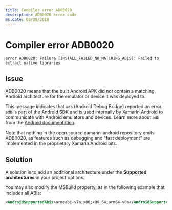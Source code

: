 ```yaml
---
title: Compiler error ADB0020
description: ADB0020 error code
ms.date: 08/29/2018
---
```

# Compiler error ADB0020

```
error ADB0020: Failure [INSTALL_FAILED_NO_MATCHING_ABIS]: Failed to extract native libraries
```

## Issue

ADB0020 means that the built Android APK did not contain a matching
Android architecture for the emulator or device it was deployed to. 

This message indicates that `adb` (Android Debug Bridge) reported an
error. `adb` is part of the Android SDK and is used internally by
Xamarin.Android to communicate with Android emulators and devices.
Learn more about `adb` from the [Android documentation][adb].

Note that nothing in the open source xamarin-android repository
emits ADB0020, as features such as debugging and "fast deployment"
are implemented in the proprietary Xamarin.Android bits.

## Solution

A solution is to add an additional architecture under the
**Supported architectures** in your project options.

You may also modify the MSBuild property, as in the following example
that includes all ABIs:

```xml
<AndroidSupportedAbis>armeabi-v7a;x86;x86_64;arm64-v8a</AndroidSupportedAbis>
```

[adb]: https://developer.android.com/studio/command-line/adb
